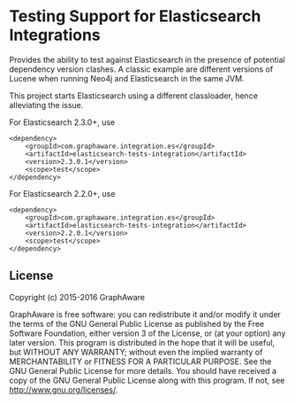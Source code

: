 Testing Support for Elasticsearch Integrations
==============================================

Provides the ability to test against Elasticsearch in the presence of potential dependency version clashes. A classic example
 are different versions of Lucene when running Neo4j and Elasticsearch in the same JVM.

This project starts Elasticsearch using a different classloader, hence alleviating the issue.

For Elasticsearch 2.3.0+, use

```
<dependency>
    <groupId>com.graphaware.integration.es</groupId>
    <artifactId>elasticsearch-tests-integration</artifactId>
    <version>2.3.0.1</version>
    <scope>test</scope>
</dependency>
```

For Elasticsearch 2.2.0+, use

```
<dependency>
    <groupId>com.graphaware.integration.es</groupId>
    <artifactId>elasticsearch-tests-integration</artifactId>
    <version>2.2.0.1</version>
    <scope>test</scope>
</dependency>
```

License
-------

Copyright (c) 2015-2016 GraphAware

GraphAware is free software: you can redistribute it and/or modify it under the terms of the GNU General Public License
as published by the Free Software Foundation, either version 3 of the License, or (at your option) any later version.
This program is distributed in the hope that it will be useful, but WITHOUT ANY WARRANTY; without even the implied
warranty of MERCHANTABILITY or FITNESS FOR A PARTICULAR PURPOSE. See the GNU General Public License for more details.
You should have received a copy of the GNU General Public License along with this program.
If not, see <http://www.gnu.org/licenses/>.
